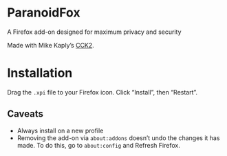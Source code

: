 # ParanoidFox
A Firefox add-on designed for maximum privacy and security

Made with Mike Kaply’s [CCK2](https://mike.kaply.com/cck2/).

# Installation
Drag the `.xpi` file to your Firefox icon. Click “Install”, then “Restart”.

## Caveats

* Always install on a new profile
* Removing the add-on via `about:addons` doesn’t undo the changes it has made. To do this, go to `about:config` and Refresh Firefox.
